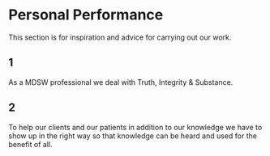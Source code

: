 # Personal Performance  
This section is for inspiration and advice for carrying out our work.

## 1
As a MDSW professional we deal with Truth, Integrity & Substance.  

## 2
To help our clients and our patients in addition to our knowledge we have to show up in the right way so that knowledge can be heard and used for the benefit of all.

